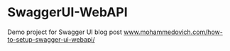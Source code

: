 # SwaggerUI-WebAPI
Demo project for Swagger UI blog post
www.mohammedovich.com/how-to-setup-swagger-ui-webapi/
